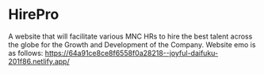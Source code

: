 # HirePro
A website that will facilitate various MNC HRs to hire the best talent across the globe for the Growth and Development of the Company.
Website emo is as follows: https://64a91ce8ce8f6558f0a28218--joyful-daifuku-201f86.netlify.app/
